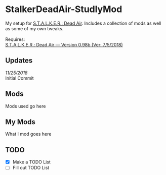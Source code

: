 # StalkerDeadAir-StudlyMod

My setup for [S.T.A.L.K.E.R.: Dead Air](https://www.moddb.com/mods/dead-air). Includes a collection of mods as well as some of my own tweaks.<br/>
<br/>
Requires:<br/>
[S.T.A.L.K.E.R.: Dead Air — Version 0.98b (Ver: 7/5/2018)](https://www.moddb.com/mods/dead-air/news/how-to-install-dead-air)<br/>

## Updates
*11/25/2018*<br/>
Initial Commit<br/>

## Mods
Mods used go here<br/>

## My Mods
What I mod goes here <br/>

## TODO
- [x] Make a TODO List
- [ ] Fill out TODO List